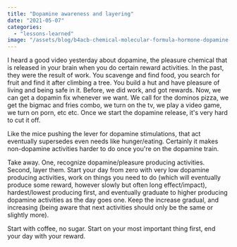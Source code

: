 ```yaml
---
title: "Dopamine awareness and layering"
date: "2021-05-07"
categories: 
  - "lessons-learned"
image: "/assets/blog/b4acb-chemical-molecular-formula-hormone-dopamine-600w.jpg"
---
```


  
I heard a good video yesterday about dopamine, the pleasure chemical that is released in your brain when you do certain reward activities. In the past, they were the result of work. You scavenge and find food, you search for fruit and find it after climbing a tree. You build a hut and have pleasure of living and being safe in it. Before, we did work, and got rewards. Now, we can get a dopamin fix whenever we want. We call for the dominos pizza, we get the bigmac and fries combo, we turn on the tv, we play a video game, we turn on porn, etc etc. Once we start the dopamine release, it's very hard to cut it off.

  
Like the mice pushing the lever for dopamine stimulations, that act eventually supersedes even needs like hunger/eating. Certainly it makes non-dopamine activities harder to do once you're on the dopamine train.

Take away. One, recognize dopamine/pleasure producing activities. Second, layer them. Start your day from zero with very low dopamine producing activities, work on things you need to do (which will eventually produce some reward, however slowly but often long effect/impact), hardest/lowest producing first, and eventually graduate to higher producing dopamine activities as the day goes one. Keep the increase gradual, and increasing (being aware that next activities should only be the same or slightly more).

Start with coffee, no sugar. Start on your most important thing first, end your day with your reward.
